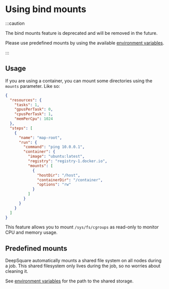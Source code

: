 # Using bind mounts

:::caution

The bind mounts feature is deprecated and will be removed in the future.

Please use predefined mounts by using the available [environment variables](environment-variables).

:::

## Usage

If you are using a container, you can mount some directories using the `mounts` parameter. Like so:

```json title="Workflow"
{
  "resources": {
    "tasks": 1,
    "gpusPerTask": 0,
    "cpusPerTask": 1,
    "memPerCpu": 1024
  },
  "steps": [
    {
      "name": "map-root",
      "run": {
        "command": "ping 10.0.0.1",
        "container": {
          "image": "ubuntu:latest",
          "registry": "registry-1.docker.io",
          "mounts": [
            {
              "hostDir": "/host",
              "containerDir": "/container",
              "options": "rw"
            }
          ]
        }
      }
    }
  ]
}
```

This feature allows you to mount `/sys/fs/cgroups` as read-only to monitor CPU and memory usage.

## Predefined mounts

DeepSquare automatically mounts a shared file system on all nodes during a job. This shared filesystem only lives during the job, so no worries about cleaning it.

See [environment variables](environment-variables) for the path to the shared storage.
